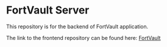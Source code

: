 # FortVault Server

This repository is for the backend of FortVault application.

The link to the frontend repository can be found here: [FortVault](https://github.com/KevinPramudyanto/fortvault)
